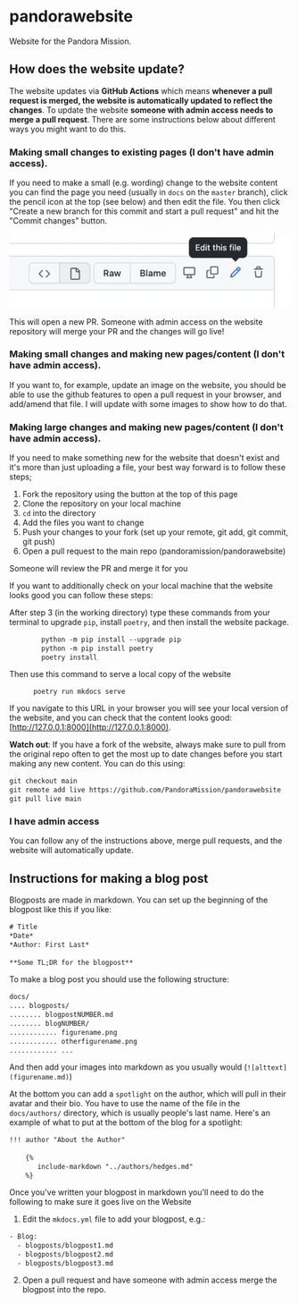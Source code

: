 # pandorawebsite  

Website for the Pandora Mission.

## How does the website update?

The website updates via **GitHub Actions** which means **whenever a pull request is merged, the website is automatically updated to reflect the changes**. To update the website **someone with admin access needs to merge a pull request**. There are some instructions below about different ways you might want to do this.

### Making small changes to existing pages (I don't have admin access).

If you need to make a small (e.g. wording) change to the website content you can find the page you need (usually in `docs` on the `master` branch), click the pencil icon at the top (see below) and then edit the file. You then click "Create a new branch for this commit and start a pull request" and hit the "Commit changes" button.

![](https://github.com/PandoraMission/pandorawebsite/blob/main/docs/assets/devimg1.png)

This will open a new PR. Someone with admin access on the website repository will merge your PR and the changes will go live!

### Making small changes and making new pages/content (I don't have admin access).

If you want to, for example, update an image on the website, you should be able to use the github features to open a pull request in your browser, and add/amend that file. I will update with some images to show how to do that.


### Making large changes and making new pages/content (I don't have admin access).

If you need to make something new for the website that doesn't exist and it's more than just uploading a file, your best way forward is to follow these steps;

1. Fork the repository using the button at the top of this page
2. Clone the repository on your local machine
3. `cd` into the directory
4. Add the files you want to change
5. Push your changes to your fork (set up your remote, git add, git commit, git push)
6. Open a pull request to the main repo (pandoramission/pandorawebsite)

Someone will review the PR and merge it for you

If you want to additionally check on your local machine that the website looks good you can follow these steps:

After step 3 (in the working directory) type these commands from your terminal to upgrade `pip`, install `poetry`, and then install the website package.
```
        python -m pip install --upgrade pip
        python -m pip install poetry
        poetry install
```

Then use this command to serve a local copy of the website

```
      poetry run mkdocs serve
```

If you navigate to this URL in your browser you will see your local version of the website, and you can check that the content looks good: [http://127.0.0.1:8000](http://127.0.0.1:8000).

**Watch out**: If you have a fork of the website, always make sure to pull from the original repo often to get the most up to date changes before you start making any new content. You can do this using:

```
git checkout main
git remote add live https://github.com/PandoraMission/pandorawebsite
git pull live main
```


### I have admin access

You can follow any of the instructions above, merge pull requests, and the website will automatically update.

## Instructions for making a blog post

Blogposts are made in markdown. You can set up the beginning of the blogpost like this if you like:
```
# Title
*Date*
*Author: First Last*

**Some TL;DR for the blogpost**
```

To make a blog post you should use the following structure:

```
docs/
.... blogposts/
........ blogpostNUMBER.md
........ blogNUMBER/
............ figurename.png
............ otherfigurename.png
............ ...
```

And then add your images into markdown as you usually would (`![alttext](figurename.md)`)

At the bottom you can add a `spotlight` on the author, which will pull in their avatar and their bio. You have to use the name of the file in the `docs/authors/` directory, which is usually people's last name. Here's an example of what to put at the bottom of the blog for a spotlight:

```
!!! author "About the Author"

    {%
       include-markdown "../authors/hedges.md"
    %}
```

Once you've written your blogpost in markdown you'll need to do the following to make sure it goes live on the Website

1. Edit the `mkdocs.yml` file to add your blogpost, e.g.:
```
- Blog:
  - blogposts/blogpost1.md
  - blogposts/blogpost2.md
  - blogposts/blogpost3.md
```
2. Open a pull request and have someone with admin access merge the blogpost into the repo.
